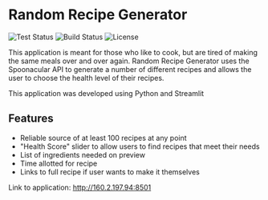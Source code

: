 # Random Recipe Generator

![Test Status](https://img.shields.io/github/actions/workflow/status/danielst0nee/HW6_Spoonacular/python-test.yml?label=tests)
![Build Status](https://img.shields.io/github/actions/workflow/status/danielst0nee/HW6_Spoonacular/docker-publish.yml?label=build)
![License](https://img.shields.io/github/license/danielst0nee/HW6_Spoonacular)

This application is meant for those who like to cook, but are tired of making the same meals over and over again. Random Recipe Generator uses the Spoonacular API to generate a number of different recipes and allows the user to choose the health level of their recipes.

This application was developed using Python and Streamlit

## Features

- Reliable source of at least 100 recipes at any point
- "Health Score" slider to allow users to find recipes that meet their needs
- List of ingredients needed on preview
- Time allotted for recipe
- Links to full recipe if user wants to make it themselves

Link to application: http://160.2.197.94:8501 
